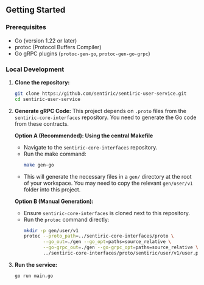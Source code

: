 ## Getting Started

### Prerequisites
- Go (version 1.22 or later)
- protoc (Protocol Buffers Compiler)
- Go gRPC plugins (`protoc-gen-go`, `protoc-gen-go-grpc`)

### Local Development

1.  **Clone the repository:**
    ```bash
    git clone https://github.com/sentiric/sentiric-user-service.git
    cd sentiric-user-service
    ```

2.  **Generate gRPC Code:** This project depends on `.proto` files from the `sentiric-core-interfaces` repository. You need to generate the Go code from these contracts.
    
    **Option A (Recommended): Using the central Makefile**
    - Navigate to the `sentiric-core-interfaces` repository.
    - Run the make command:
      ```bash
      make gen-go
      ```
    - This will generate the necessary files in a `gen/` directory at the root of your workspace. You may need to copy the relevant `gen/user/v1` folder into this project.
    
    **Option B (Manual Generation):**
    - Ensure `sentiric-core-interfaces` is cloned next to this repository.
    - Run the `protoc` command directly:
      ```bash
      mkdir -p gen/user/v1
      protoc --proto_path=../sentiric-core-interfaces/proto \
             --go_out=./gen --go_opt=paths=source_relative \
             --go-grpc_out=./gen --go-grpc_opt=paths=source_relative \
             ../sentiric-core-interfaces/proto/sentiric/user/v1/user.proto
      ```

3.  **Run the service:**
    ```bash
    go run main.go
    ```